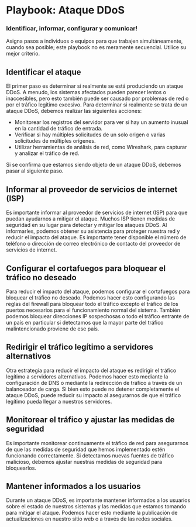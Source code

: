 # Playbook: Ataque DDoS
### Identificar, informar, configurar y comunicar!
Asigna pasos a individuos o equipos para que trabajen simultáneamente, cuando sea posible; este playbook no es meramente secuencial. Utilice su mejor criterio.

## Identificar el ataque

El primer paso es determinar si realmente se está produciendo un ataque DDoS. A menudo, los sistemas afectados pueden parecer lentos o inaccesibles, pero esto también puede ser causado por problemas de red o por el tráfico legítimo excesivo. Para determinar si realmente se trata de un ataque DDoS, debemos realizar las siguientes acciones:

- Monitorear los registros del servidor para ver si hay un aumento inusual en la cantidad de tráfico de entrada.
- Verificar si hay múltiples solicitudes de un solo origen o varias solicitudes de múltiples orígenes.
- Utilizar herramientas de análisis de red, como Wireshark, para capturar y analizar el tráfico de red.

Si se confirma que estamos siendo objeto de un ataque DDoS, debemos pasar al siguiente paso.

## Informar al proveedor de servicios de internet (ISP)

Es importante informar al proveedor de servicios de internet (ISP) para que puedan ayudarnos a mitigar el ataque. Muchos ISP tienen medidas de seguridad en su lugar para detectar y mitigar los ataques DDoS. Al informarles, podemos obtener su asistencia para proteger nuestra red y reducir el impacto del ataque. Es importante tener disponible el número de teléfono o dirección de correo electrónico de contacto del proveedor de servicios de internet.

## Configurar el cortafuegos para bloquear el tráfico no deseado

Para reducir el impacto del ataque, podemos configurar el cortafuegos para bloquear el tráfico no deseado. Podemos hacer esto configurando las reglas del firewall para bloquear todo el tráfico excepto el tráfico de los puertos necesarios para el funcionamiento normal del sistema. También podemos bloquear direcciones IP sospechosas o todo el tráfico entrante de un país en particular si detectamos que la mayor parte del tráfico malintencionado proviene de ese país.

## Redirigir el tráfico legítimo a servidores alternativos

Otra estrategia para reducir el impacto del ataque es redirigir el tráfico legítimo a servidores alternativos. Podemos hacer esto mediante la configuración de DNS o mediante la redirección de tráfico a través de un balanceador de carga. Si bien esto puede no detener completamente el ataque DDoS, puede reducir su impacto al asegurarnos de que el tráfico legítimo pueda llegar a nuestros servidores.

## Monitorear el tráfico y ajustar las medidas de seguridad

Es importante monitorear continuamente el tráfico de red para asegurarnos de que las medidas de seguridad que hemos implementado estén funcionando correctamente. Si detectamos nuevas fuentes de tráfico malicioso, debemos ajustar nuestras medidas de seguridad para bloquearlos.

## Mantener informados a los usuarios

Durante un ataque DDoS, es importante mantener informados a los usuarios sobre el estado de nuestros sistemas y las medidas que estamos tomando para mitigar el ataque. Podemos hacer esto mediante la publicación de actualizaciones en nuestro sitio web o a través de las redes sociales.
